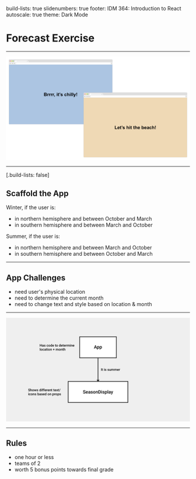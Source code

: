 build-lists: true
slidenumbers: true
footer: IDM 364: Introduction to React
autoscale: true
theme: Dark Mode

# Forecast Exercise

---

![fit](images/browser-examples.png)

---

[.build-lists: false]

## Scaffold the App

Winter, if the user is:

- in northern hemisphere and between October and March
- in southern hemisphere and between March and October

Summer, if the user is:

- in northern hemisphere and between March and October
- in southern hemisphere and between October and March

---

## App Challenges

- need user's physical location
- need to determine the current month
- need to change text and style based on location & month

---

![fit](images/component-scaffold.png)

---

## Rules

- one hour or less
- teams of 2
- worth 5 bonus points towards final grade